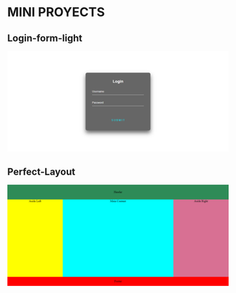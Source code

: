# MINI PROYECTS

## Login-form-light

![Login-form-light](/Login_Form_Light/Login-Form-Light.png)

## Perfect-Layout

![Perfect-Layout](/Perfect_Layout/Perfect-Layout.png)

